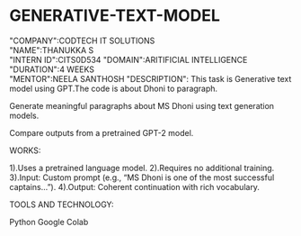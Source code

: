 # GENERATIVE-TEXT-MODEL 
"COMPANY":CODTECH IT SOLUTIONS      
"NAME":THANUKKA S           
"INTERN ID":CITS0D534
"DOMAIN":ARITIFICIAL INTELLIGENCE 
"DURATION":4 WEEKS                
"MENTOR":NEELA SANTHOSH 
"DESCRIPTION":
This task is Generative text model using GPT.The code is about Dhoni to paragraph.

Generate meaningful paragraphs about MS Dhoni using text generation models.

Compare outputs from a pretrained GPT-2 model.

WORKS: 

1).Uses a pretrained language model.
2).Requires no additional training.
3).Input: Custom prompt (e.g., “MS Dhoni is one of the most successful captains...”).
4).Output: Coherent continuation with rich vocabulary.

TOOLS AND TECHNOLOGY:

Python
Google Colab
